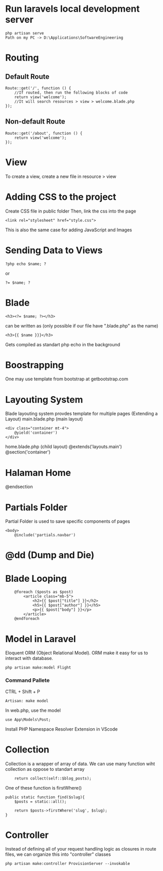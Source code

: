 # Run laravels local development server
```
php artisan serve
Path on my PC -> D:\Applications\SoftwareEngineering
```

# Routing
## Default Route
```
Route::get('/', function () {
    //If routed, then run the following blocks of code
    return view('welcome');
    //It will search resources > view > welcome.blade.php
});
```
## Non-default Route
```
Route::get('/about', function () {
    return view('welcome');
});
```

# View
To create a view, create a new file in resource > view 

# Adding CSS to the project
Create CSS file in public folder
Then, link the css into the page
```
<link rel="stylesheet" href="style.css">
```
This is also the same case for adding JavaScript and Images

# Sending Data to Views
```
?php echo $name; ?
```
or
```
?= $name; ?
```

# Blade
```
<h3><?= $name; ?></h3>
```
can be written as (only possible if our file have ".blade.php" as the name)
```
<h3>{{ $name }}}</h3>
```
Gets compiled as standart php echo in the background

# Boostrapping
One may use template from bootstrap at getbootstrap.com

# Layouting System
Blade layouting system provdes template for multiple pages (Extending a Layout)
main.blade.php (main layout)
```
<div class="container mt-4">
    @yield('container')
</div>
```
home.blade.php (child layout)
@extends('layouts.main')
@section('container')
    <h1>Halaman Home</h1>
@endsection

# Partials Folder
Partial Folder is used to save specific components of pages
```
<body>
    @include('partials.navbar')
```

# @dd (Dump and Die)

# Blade Looping
```
    @foreach ($posts as $post)
        <article class="mb-5">
            <h2>{{ $post["title"] }}</h2>
            <h5>{{ $post["author"] }}</h5>
            <p>{{ $post["body"] }}</p>
        </article>
    @endforeach
```
# Model in Laravel
Eloquent ORM (Object Relational Model). ORM make it easy for us to interact with database.
```
php artisan make:model Flight
```

### Command Pallete
CTRL + Shift + P
```
Artisan: make model
```
In web.php, use the model
```
use App\Models\Post;
```
Install PHP Namespace Resolver Extension in VScode

# Collection
Collection is a wrapper of array of data. We can use many function wiht collection as oppose to standart array
```
    return collect(self::$blog_posts);
```
One of these function is firstWhere()
```
public static function find($slug){
    $posts = static::all();

    return $posts->firstWhere('slug', $slug);
}
```

# Controller
Instead of defining all of your request handling logic as closures in route files, we can organize this into "controller" classes
```
php artisan make:controller ProvisionServer --invokable
```











